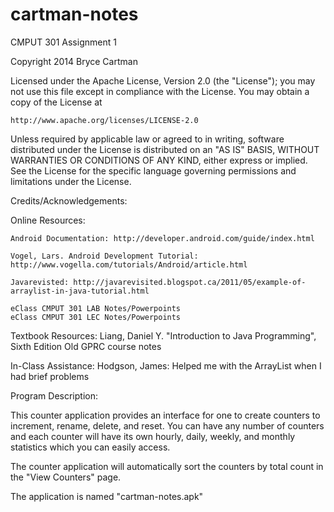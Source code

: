 cartman-notes
=============

CMPUT 301 Assignment 1


Copyright 2014 Bryce Cartman

Licensed under the Apache License, Version 2.0 (the "License");
you may not use this file except in compliance with the License.
You may obtain a copy of the License at

    http://www.apache.org/licenses/LICENSE-2.0

Unless required by applicable law or agreed to in writing, software
distributed under the License is distributed on an "AS IS" BASIS,
WITHOUT WARRANTIES OR CONDITIONS OF ANY KIND, either express or implied.
See the License for the specific language governing permissions and
limitations under the License.


Credits/Acknowledgements:
  
  Online Resources:
  
    Android Documentation: http://developer.android.com/guide/index.html
    
    Vogel, Lars. Android Development Tutorial: http://www.vogella.com/tutorials/Android/article.html
    
    Javarevisted: http://javarevisited.blogspot.ca/2011/05/example-of-arraylist-in-java-tutorial.html
    
    eClass CMPUT 301 LAB Notes/Powerpoints
    eClass CMPUT 301 LEC Notes/Powerpoints
    
  Textbook Resources:
    Liang, Daniel Y. "Introduction to Java Programming", Sixth Edition
    Old GPRC course notes
    
  In-Class Assistance:
    Hodgson, James: Helped me with the ArrayList when I had brief problems
    
Program Description:

  This counter application provides an interface for one to create counters to increment, rename, delete,
  and reset. You can have any number of counters and each counter will have its own hourly, daily, weekly,
  and monthly statistics which you can easily access.
  
  The counter application will automatically sort the counters by total count in the "View Counters" page.
  
  The application is named "cartman-notes.apk"
